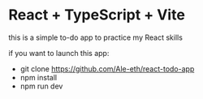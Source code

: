 # React + TypeScript + Vite

this is a simple to-do app to practice my React skills

if you want to launch this app:

- git clone https://github.com/Ale-eth/react-todo-app
- npm install
- npm run dev
